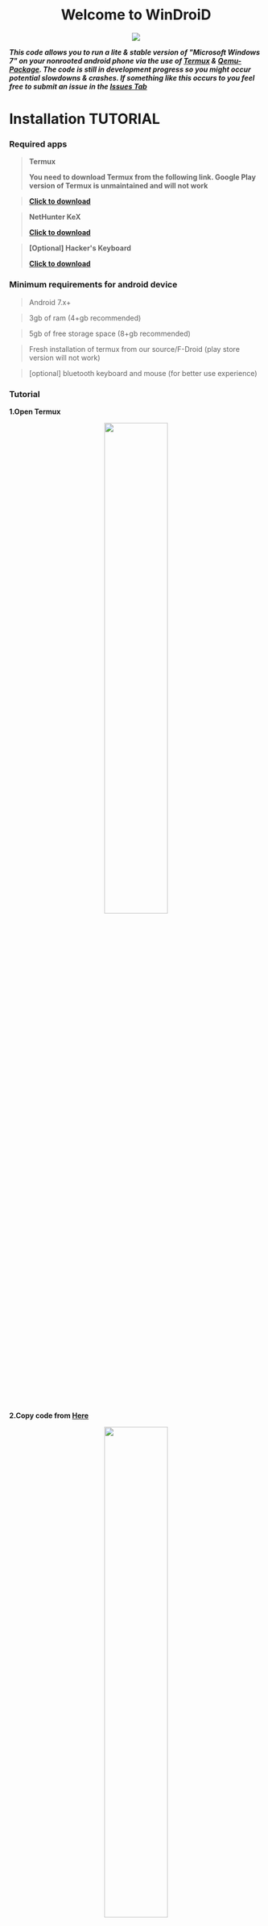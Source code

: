 <h1 align="center">Welcome to WinDroiD</h1>
<p align="center">
<img src="https://svg-banners.vercel.app/api?type=glitch&text1=WinDroiD&width=800&height=400">
</p>

***This code allows you to run a lite & stable version of "Microsoft Windows 7" on your nonrooted android phone via the use of [Termux](https://github.com/termux) & [Qemu-Package](https://github.com/qemu). The code is still in development progress so you might occur potential slowdowns & crashes. If something like this occurs to you feel free to submit an issue in the [Issues Tab](https://github.com/AKPR2007/WinDroiD/issues/new)***

# Installation TUTORIAL

### **Required apps**

> **Termux**
> 
> **You need to download Termux from the following link. Google Play version of Termux is unmaintained and will not work**

> **[Click to download](https://f-droid.org/repo/com.termux_117.apk)**

> **NetHunter KeX**
> 
> **[Click to download](https://store.nethunter.com/repo/com.offsec.nethunter.kex_11407306.apk)**

> **[Optional] Hacker's Keyboard**
> 
> **[Click to download](https://play.google.com/store/apps/details?id=org.pocketworkstation.pckeyboard&hl=en&gl=US)**

### **Minimum requirements for android device**

> Android 7.x+

> 3gb of ram (4+gb recommended)

> 5gb of free storage space (8+gb recommended)

> Fresh installation of termux from our source/F-Droid (play store version will not work)

> [optional] bluetooth keyboard and mouse (for better use experience)

### **Tutorial**

**1.Open Termux**
<p align="center">
<img src="/img/tute/1.png" width="50%" height="50%">
</p>

**2.Copy code from [Here](#execute-code)**
<p align="center">
<img src="/img/tute/2.png" width="50%" height="50%">
</p>
<p align="center">
<img src="/img/tute/3.png" width="50%" height="50%">
</p>

**3.Paste in Termux and press enter**
<p align="center">
<img src="/img/tute/4.png" width="50%" height="50%">
</p>
<p align="center">
<img src="/img/tute/5.png" width="50%" height="50%">
</p>

**4.Wait for installation to finish**

**5.To start machine type `./win7` in Termux and enter**
<p align="center">
<img src="/img/tute/6.png" width="50%" height="50%">
</p>
<p align="center">
<img src="/img/tute/7.png" width="50%" height="50%">
</p>

**6.Open NetHunter KeX**
<p align="center">
<img src="/img/tute/8.png" width="50%" height="50%">
</p>

**7.Type `127.0.0.1` in address and `5903` in port**
<p align="center">
<img src="/img/tute/9.png" width="50%" height="50%">
</p>
<p align="center">
<img src="/img/tute/10.png" width="50%" height="50%">
</p>

**8.Click connect and enjoy**
<p align="center">
<img src="/img/tute/11.png" width="50%" height="50%">
</p>

### **Execute code**

> `rm -f "setup.sh" && curl -O "https://raw.githubusercontent.com/AKPR2007/WinDroiD/main/setup.sh" && chmod +x setup.sh && ./setup.sh`

**You will need to grant storage permission to termux when a pop up comes up (if you haven't setup storage already)**

**When the setting up is completed you should see a output like this `setting up is finished now run './win7' to start windows 7!`**

